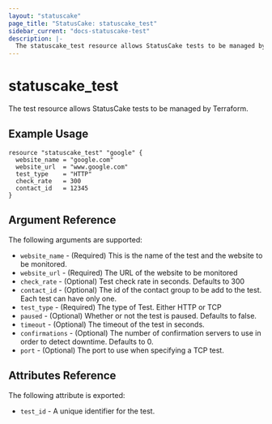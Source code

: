 ```yaml
---
layout: "statuscake"
page_title: "StatusCake: statuscake_test"
sidebar_current: "docs-statuscake-test"
description: |-
  The statuscake_test resource allows StatusCake tests to be managed by Terraform.
---
```


# statuscake\_test

The test resource allows StatusCake tests to be managed by Terraform.

## Example Usage

```
resource "statuscake_test" "google" {
  website_name = "google.com"
  website_url  = "www.google.com"
  test_type    = "HTTP"
  check_rate   = 300
  contact_id   = 12345
}
```

## Argument Reference

The following arguments are supported:

* `website_name` - (Required) This is the name of the test and the website to be monitored.
* `website_url` - (Required) The URL of the website to be monitored
* `check_rate` - (Optional) Test check rate in seconds. Defaults to 300
* `contact_id` - (Optional) The id of the contact group to be add to the test.  Each test can have only one.
* `test_type` - (Required) The type of Test. Either HTTP or TCP
* `paused` - (Optional) Whether or not the test is paused. Defaults to false.
* `timeout` - (Optional) The timeout of the test in seconds.
* `confirmations` - (Optional) The number of confirmation servers to use in order to detect downtime. Defaults to 0.
* `port` - (Optional) The port to use when specifying a TCP test.


## Attributes Reference

The following attribute is exported:

* `test_id` - A unique identifier for the test.
